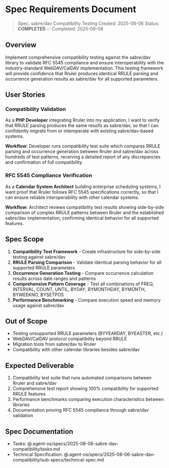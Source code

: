 # Spec Requirements Document

> Spec: sabre/dav Compatibility Testing
> Created: 2025-08-06
> Status: **COMPLETED** ✅
> Completed: 2025-08-08

## Overview

Implement comprehensive compatibility testing against the sabre/dav library to validate RFC 5545 compliance and ensure interoperability with the industry-standard WebDAV/CalDAV implementation. This testing framework will provide confidence that Rruler produces identical RRULE parsing and occurrence generation results as sabre/dav for all supported parameters.

## User Stories

### Compatibility Validation

As a **PHP Developer** integrating Rruler into my application, I want to verify that RRULE parsing produces the same results as sabre/dav, so that I can confidently migrate from or interoperate with existing sabre/dav-based systems.

**Workflow:** Developer runs compatibility test suite which compares RRULE parsing and occurrence generation between Rruler and sabre/dav across hundreds of test patterns, receiving a detailed report of any discrepancies and confirmation of full compatibility.

### RFC 5545 Compliance Verification

As a **Calendar System Architect** building enterprise scheduling systems, I want proof that Rruler follows RFC 5545 specifications correctly, so that I can ensure reliable interoperability with other calendar systems.

**Workflow:** Architect reviews compatibility test results showing side-by-side comparison of complex RRULE patterns between Rruler and the established sabre/dav implementation, confirming identical behavior for all supported features.

## Spec Scope

1. **Compatibility Test Framework** - Create infrastructure for side-by-side testing against sabre/dav
2. **RRULE Parsing Comparison** - Validate identical parsing behavior for all supported RRULE parameters
3. **Occurrence Generation Testing** - Compare occurrence calculation results across date ranges and patterns
4. **Comprehensive Pattern Coverage** - Test all combinations of FREQ, INTERVAL, COUNT, UNTIL, BYDAY, BYMONTHDAY, BYMONTH, BYWEEKNO, BYSETPOS
5. **Performance Benchmarking** - Compare execution speed and memory usage against sabre/dav

## Out of Scope

- Testing unsupported RRULE parameters (BYYEARDAY, BYEASTER, etc.)
- WebDAV/CalDAV protocol compatibility beyond RRULE
- Migration tools from sabre/dav to Rruler
- Compatibility with other calendar libraries besides sabre/dav

## Expected Deliverable

1. Compatibility test suite that runs automated comparisons between Rruler and sabre/dav
2. Comprehensive test report showing 100% compatibility for supported RRULE features
3. Performance benchmarks comparing execution characteristics between libraries
4. Documentation proving RFC 5545 compliance through sabre/dav validation

## Spec Documentation

- Tasks: @.agent-os/specs/2025-08-06-sabre-dav-compatibility/tasks.md
- Technical Specification: @.agent-os/specs/2025-08-06-sabre-dav-compatibility/sub-specs/technical-spec.md